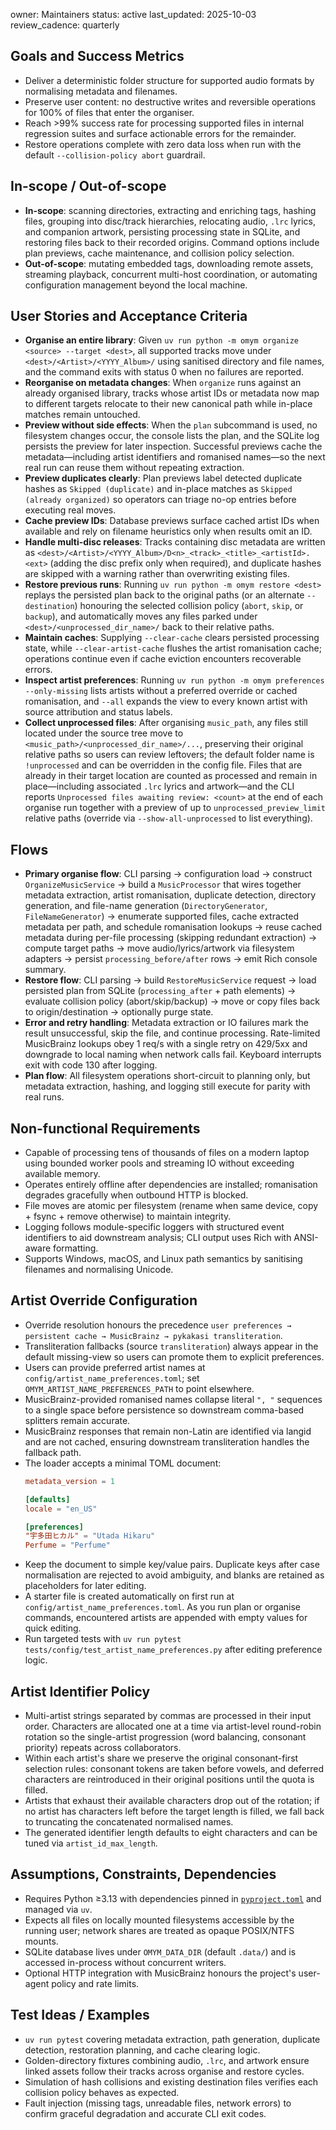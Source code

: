 owner: Maintainers
status: active
last_updated: 2025-10-03
review_cadence: quarterly

## Goals and Success Metrics
- Deliver a deterministic folder structure for supported audio formats by normalising metadata and filenames.
- Preserve user content: no destructive writes and reversible operations for 100% of files that enter the organiser.
- Reach >99% success rate for processing supported files in internal regression suites and surface actionable errors for the remainder.
- Restore operations complete with zero data loss when run with the default `--collision-policy abort` guardrail.

## In-scope / Out-of-scope
- **In-scope**: scanning directories, extracting and enriching tags, hashing files, grouping into disc/track hierarchies, relocating audio, `.lrc` lyrics, and companion artwork, persisting processing state in SQLite, and restoring files back to their recorded origins. Command options include plan previews, cache maintenance, and collision policy selection.
- **Out-of-scope**: mutating embedded tags, downloading remote assets, streaming playback, concurrent multi-host coordination, or automating configuration management beyond the local machine.

## User Stories and Acceptance Criteria
- **Organise an entire library**: Given `uv run python -m omym organize <source> --target <dest>`, all supported tracks move under `<dest>/<Artist>/<YYYY_Album>/` using sanitised directory and file names, and the command exits with status 0 when no failures are reported.
- **Reorganise on metadata changes**: When `organize` runs against an already organised library, tracks whose artist IDs or metadata now map to different targets relocate to their new canonical path while in-place matches remain untouched.
- **Preview without side effects**: When the `plan` subcommand is used, no filesystem changes occur, the console lists the plan, and the SQLite log persists the preview for later inspection. Successful previews cache the metadata—including artist identifiers and romanised names—so the next real run can reuse them without repeating extraction.
- **Preview duplicates clearly**: Plan previews label detected duplicate hashes as `Skipped (duplicate)` and in-place matches as `Skipped (already organized)` so operators can triage no-op entries before executing real moves.
- **Cache preview IDs**: Database previews surface cached artist IDs when available and rely on filename heuristics only when results omit an ID.
- **Handle multi-disc releases**: Tracks containing disc metadata are written as `<dest>/<Artist>/<YYYY_Album>/D<n>_<track>_<title>_<artistId>.<ext>` (adding the disc prefix only when required), and duplicate hashes are skipped with a warning rather than overwriting existing files.
- **Restore previous runs**: Running `uv run python -m omym restore <dest>` replays the persisted plan back to the original paths (or an alternate `--destination`) honouring the selected collision policy (`abort`, `skip`, or `backup`), and automatically moves any files parked under `<dest>/<unprocessed_dir_name>/` back to their relative paths.
- **Maintain caches**: Supplying `--clear-cache` clears persisted processing state, while `--clear-artist-cache` flushes the artist romanisation cache; operations continue even if cache eviction encounters recoverable errors.
- **Inspect artist preferences**: Running `uv run python -m omym preferences --only-missing` lists artists without a preferred override or cached romanisation, and `--all` expands the view to every known artist with source attribution and status labels.
- **Collect unprocessed files**: After organising `music_path`, any files still located under the source tree move to `<music_path>/<unprocessed_dir_name>/...`, preserving their original relative paths so users can review leftovers; the default folder name is `!unprocessed` and can be overridden in the config file. Files that are already in their target location are counted as processed and remain in place—including associated `.lrc` lyrics and artwork—and the CLI reports `Unprocessed files awaiting review: <count>` at the end of each organise run together with a preview of up to `unprocessed_preview_limit` relative paths (override via `--show-all-unprocessed` to list everything).

## Flows
- **Primary organise flow**: CLI parsing → configuration load → construct `OrganizeMusicService` → build a `MusicProcessor` that wires together metadata extraction, artist romanisation, duplicate detection, directory generation, and file-name generation (`DirectoryGenerator`, `FileNameGenerator`) → enumerate supported files, cache extracted metadata per path, and schedule romanisation lookups → reuse cached metadata during per-file processing (skipping redundant extraction) → compute target paths → move audio/lyrics/artwork via filesystem adapters → persist `processing_before/after` rows → emit Rich console summary.
- **Restore flow**: CLI parsing → build `RestoreMusicService` request → load persisted plan from SQLite (`processing_after` + path elements) → evaluate collision policy (abort/skip/backup) → move or copy files back to origin/destination → optionally purge state.
- **Error and retry handling**: Metadata extraction or IO failures mark the result unsuccessful, skip the file, and continue processing. Rate-limited MusicBrainz lookups obey 1 req/s with a single retry on 429/5xx and downgrade to local naming when network calls fail. Keyboard interrupts exit with code 130 after logging.
- **Plan flow**: All filesystem operations short-circuit to planning only, but metadata extraction, hashing, and logging still execute for parity with real runs.

## Non-functional Requirements
- Capable of processing tens of thousands of files on a modern laptop using bounded worker pools and streaming IO without exceeding available memory.
- Operates entirely offline after dependencies are installed; romanisation degrades gracefully when outbound HTTP is blocked.
- File moves are atomic per filesystem (rename when same device, copy + fsync + remove otherwise) to maintain integrity.
- Logging follows module-specific loggers with structured event identifiers to aid downstream analysis; CLI output uses Rich with ANSI-aware formatting.
- Supports Windows, macOS, and Linux path semantics by sanitising filenames and normalising Unicode.

## Artist Override Configuration
- Override resolution honours the precedence `user preferences → persistent cache → MusicBrainz → pykakasi transliteration`.
- Transliteration fallbacks (source `transliteration`) always appear in the default missing-view so users can promote them to explicit preferences.
- Users can provide preferred artist names at `config/artist_name_preferences.toml`; set `OMYM_ARTIST_NAME_PREFERENCES_PATH` to point elsewhere.
- MusicBrainz-provided romanised names collapse literal `", "` sequences to a single space before persistence so downstream comma-based splitters remain accurate.
- MusicBrainz responses that remain non-Latin are identified via langid and are not cached, ensuring downstream transliteration handles the fallback path.
- The loader accepts a minimal TOML document:
  ```toml
  metadata_version = 1

  [defaults]
  locale = "en_US"

  [preferences]
  "宇多田ヒカル" = "Utada Hikaru"
  Perfume = "Perfume"
  ```
- Keep the document to simple key/value pairs. Duplicate keys after case normalisation are rejected to avoid ambiguity, and blanks are retained as placeholders for later editing.
- A starter file is created automatically on first run at `config/artist_name_preferences.toml`. As you run plan or organise commands, encountered artists are appended with empty values for quick editing.
- Run targeted tests with `uv run pytest tests/config/test_artist_name_preferences.py` after editing preference logic.

## Artist Identifier Policy
- Multi-artist strings separated by commas are processed in their input order. Characters are allocated one at a time via artist-level round-robin rotation so the single-artist progression (word balancing, consonant priority) repeats across collaborators.
- Within each artist's share we preserve the original consonant-first selection rules: consonant tokens are taken before vowels, and deferred characters are reintroduced in their original positions until the quota is filled.
- Artists that exhaust their available characters drop out of the rotation; if no artist has characters left before the target length is filled, we fall back to truncating the concatenated normalised names.
- The generated identifier length defaults to eight characters and can be tuned via `artist_id_max_length`.

## Assumptions, Constraints, Dependencies
- Requires Python ≥3.13 with dependencies pinned in [`pyproject.toml`](../pyproject.toml) and managed via `uv`.
- Expects all files on locally mounted filesystems accessible by the running user; network shares are treated as opaque POSIX/NTFS mounts.
- SQLite database lives under `OMYM_DATA_DIR` (default `.data/`) and is accessed in-process without concurrent writers.
- Optional HTTP integration with MusicBrainz honours the project's user-agent policy and rate limits.

## Test Ideas / Examples
- `uv run pytest` covering metadata extraction, path generation, duplicate detection, restoration planning, and cache clearing logic.
- Golden-directory fixtures combining audio, `.lrc`, and artwork ensure linked assets follow their tracks across organise and restore cycles.
- Simulation of hash collisions and existing destination files verifies each collision policy behaves as expected.
- Fault injection (missing tags, unreadable files, network errors) to confirm graceful degradation and accurate CLI exit codes.
